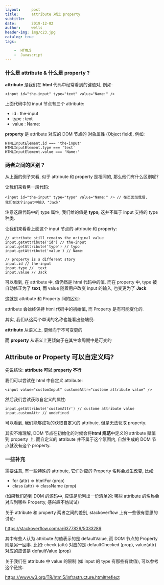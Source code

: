 ```yaml
---
layout:     post
title:      attribute 对比 property
subtitle:   
date:       2019-12-02
author:     wells
header-img: img/c23.jpg
catalog: true
tags:

    -  HTML5 
    -  Javascript
---
```



### 什么是 attribute & 什么是 property ?

**attribute** 是我们在 **html** 代码中经常看到的键值对, 例如:

```
<input id="the-input" type="text" value="Name:" />
```

上面代码中的 input 节点有三个 attribute:

- id : the-input
- type : text
- value : Name:

**property** 是 attribute 对应的 DOM 节点的 对象属性 (Object field), 例如:

```
HTMLInputElement.id === 'the-input'
HTMLInputElement.type === 'text'
HTMLInputElement.value === 'Name:'
```

### 两者之间的区别？

从上面的例子来看, 似乎 attribute 和 property 是相同的, 那么他们有什么区别呢?

让我们来看另一段代码:

```
<input id="the-input" type="typo" value="Name:" /> // 在页面加载后,
我们在这个input中输入 "Jack"
```

注意这段代码中的 type 属性, 我们给的值是 **typo**, 这并不属于 input 支持的 type 种类.

让我们来看看上面这个 input 节点的 attribute 和 property:

```
// attribute still remains the original value
input.getAttribute('id') // the-input
input.getAttribute('type') // typo
input.getAttribute('value') // Name:

// property is a different story
input.id // the-input
input.type //  text
input.value // Jack
```

可以看到, 在 attribute 中, 值仍然是 html 代码中的值. 而在 property 中, type 被自动修正为了 **text**, 而 value 随着用户改变 input 的输入, 也变更为了 **Jack**

这就是 attribute 和 Property 间的区别:

attribute 会始终保持 html 代码中的初始值, 而 Property 是有可能变化的.

其实, 我们从这两个单词的名称也能看出些端倪:

**attribute** 从语义上, 更倾向于不可变更的

而 **property** 从语义上更倾向于在其生命周期中是可变的

## Attribute or Property 可以自定义吗?

先说结论: **attribute 可以** **property 不行**

我们可以尝试在 html 中自定义 attribute:

```
<input value="customInput" customeAttr="custome attribute value" />
```

然后我们尝试获取自定义的属性:

```
input.getAttribute('customAttr') // custome attribute value
input.customAttr // undefined
```

可以看到, 我们能够成功的获取自定义的 attribute, 但是无法获取 property.

其实不难理解, DOM 节点在初始化的时候会将**html 规范**中定义的 attribute 赋值到 property 上, 而自定义的 attribute 并不属于这个氛围内, 自然生成的 DOM 节点就没有这个 property.

### 一些补充

需要注意, 有一些特殊的 attribute, 它们对应的 Property 名称会发生改变, 比如:

- for (attr) => htmlFor (prop)
- class (attr) => className (prop)

(如果我们追到 DOM 的源码中, 应该是能列出一份清单的: 哪些 attribute 的名称会对应到哪些 Property, 感兴趣不妨试试)

关于 attribute 和 property 两者之间的差别, stackoverflow 上有一些很有意思的讨论:

https://stackoverflow.com/a/6377829/5033286

其中有些人认为 attribute 的值表示的是 defaultValue, 而 DOM 节点的 Property 则是另一回事. 比如: check (attr) 对应的是 defaultChecked (prop), value(attr) 对应的应该是 defaultValue (prop)

关于我们在 attribute 中 value 的限制 (如 input 的 type 有那些有效值), 可以参考这个链接:

https://www.w3.org/TR/html5/infrastructure.html#reflect